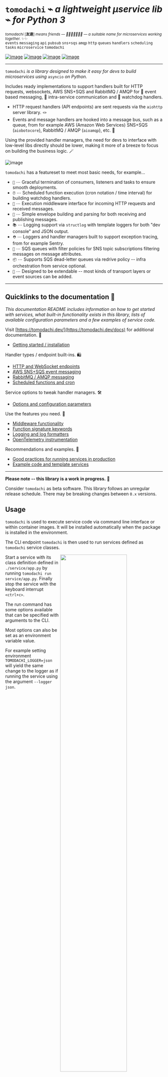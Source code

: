 # `tomodachi` ⌁ *a lightweight µservice lib* ⌁ *for Python 3*

<p align="left">
    <sup><i>tomodachi</i> [<b>友達</b>] <i>means friends — 🦊🐶🐻🐯🐮🐸🐍 — a suitable name for microservices working together.</i> ✨✨</sup>
    <br/>
    <sup><tt>events</tt> <tt>messaging</tt> <tt>api</tt> <tt>pubsub</tt> <tt>sns+sqs</tt> <tt>amqp</tt> <tt>http</tt> <tt>queues</tt> <tt>handlers</tt> <tt>scheduling</tt> <tt>tasks</tt> <tt>microservice</tt> <tt>tomodachi</tt></sup>
</p>

[![image](https://github.com/kalaspuff/tomodachi/actions/workflows/pythonpackage.yml/badge.svg?branch=master)](https://github.com/kalaspuff/tomodachi/actions/workflows/pythonpackage.yml)
[![image](https://img.shields.io/pypi/v/tomodachi.svg)](https://pypi.python.org/pypi/tomodachi)
[![image](https://codecov.io/gh/kalaspuff/tomodachi/branch/master/graph/badge.svg)](https://codecov.io/gh/kalaspuff/tomodachi)
[![image](https://img.shields.io/pypi/pyversions/tomodachi.svg)](https://pypi.python.org/pypi/tomodachi)

------------------------------------------------------------------------

`tomodachi` *is a library designed to make it easy for devs to build
microservices using* `asyncio` *on Python.*

Includes ready implementations to support handlers built for HTTP
requests, websockets, AWS SNS+SQS and RabbitMQ / AMQP for 🚀 event based
messaging, 🔗 intra-service communication and 🐶 watchdog handlers.

- HTTP request handlers (API endpoints) are sent requests via the `aiohttp` server library. 🪢
- Events and message handlers are hooked into a message bus, such as a queue, from for example AWS (Amazon Web Services) SNS+SQS (`aiobotocore`), RabbitMQ / AMQP (`aioamqp`), etc. 📡

Using the provided handler managers, the need for devs to interface with
low-level libs directly should be lower, making it more of a breeze to
focus on building the business logic. 🪄

![image](https://raw.githubusercontent.com/kalaspuff/tomodachi/53dfc4d2b3a8f9df16995aa61541afa2412b1074/docs/assets/tomodachi-run-service.png)

`tomodachi` has a featureset to meet most basic needs, for example...

- `🦸` ⋯ Graceful termination of consumers, listeners and tasks to ensure smooth deployments.
- `⏰` ⋯ Scheduled function execution (cron notation / time interval) for building watchdog handlers.
- `🍔` ⋯ Execution middleware interface for incoming HTTP requests and received messages.
- `💌` ⋯ Simple envelope building and parsing for both receiving and publishing messages.
- `📚` ⋯ Logging support via `structlog` with template loggers for both \"dev console\" and JSON output.
- `⛑️` ⋯ Loggers and handler managers built to support exception tracing, from for example Sentry.
- `📡` ⋯ SQS queues with filter policies for SNS topic subscriptions filtering messages on message attributes.
- `📦` ⋯ Supports SQS dead-letter queues via redrive policy -- infra orchestration from service optional.
- `🌱` ⋯ Designed to be extendable -- most kinds of transport layers or event sources can be added.

------------------------------------------------------------------------

## Quicklinks to the documentation 📖

*This documentation README includes information on how to get started
with services, what built-in functionality exists in this library, lists
of available configuration parameters and a few examples of service
code.*

Visit [https://tomodachi.dev/](https://tomodachi.dev/docs) for
additional documentation. 📔

- [Getting started / installation](https://tomodachi.dev/docs)

Handler types / endpoint built-ins. 🛍️

- [HTTP and WebSocket endpoints](https://tomodachi.dev/docs/http)
- [AWS SNS+SQS event messaging](https://tomodachi.dev/docs/aws-sns-sqs)
- [RabbitMQ / AMQP messaging](https://tomodachi.dev/docs/amqp-rabbitmq)
- [Scheduled functions and cron](https://tomodachi.dev/docs/scheduled-functions-cron)

Service options to tweak handler managers. 🛠️

- [Options and configuration parameters](https://tomodachi.dev/docs/options)

Use the features you need. 🌮

- [Middleware functionality](https://tomodachi.dev/docs/middlewares)
- [Function signature keywords](https://tomodachi.dev/docs/function-keywords)
- [Logging and log formatters](https://tomodachi.dev/docs/using-the-tomodachi-logger)
- [OpenTelemetry instrumentation](https://tomodachi.dev/docs/opentelemetry)

Recommendations and examples. 🧘

- [Good practices for running services in production](https://tomodachi.dev/docs/running-a-service-in-production)
- [Example code and template services](https://tomodachi.dev/docs/examples)

------------------------------------------------------------------------

**Please note -- this library is a work in progress.** 🐣

Consider `tomodachi` as beta software. This library follows an unregular
release schedule. There may be breaking changes between `0.x` versions.

## Usage

`tomodachi` is used to execute service code via command line interface
or within container images. It will be installed automatically when the
package is installed in the environment.

The CLI endpoint `tomodachi` is then used to run services defined as
`tomodachi` service classes.

<img src="https://raw.githubusercontent.com/kalaspuff/tomodachi/53dfc4d2b3a8f9df16995aa61541afa2412b1074/docs/assets/tomodachi-usage.png" width="65%" align="right">

Start a service with its class definition defined in `./service/app.py`
by running `tomodachi run service/app.py`. Finally stop the service with
the keyboard interrupt `<ctrl+c>`.

The run command has some options available that can be specified with
arguments to the CLI.

Most options can also be set as an environment variable value.

For example setting environment `TOMODACHI_LOGGER=json` will yield the
same change to the logger as if running the service using the argument
`--logger json`.

<br clear="right"/>
<table align="left">
<thead>
<tr vertical-align="center">
<th align="center" width="50px">🧩</th>
<th align="left" width="440px"><tt>--loop [auto|asyncio|uvloop]</tt></th>
</tr>
<tr vertical-align="center">
<th align="center" width="50px">🖥️</th>
<th align="left" width="440px"><tt>TOMODACHI_LOOP=...</tt></th>
</tr>
</thead>
</table>
<br clear="left"/>

The value for `--loop` can either be set to `asyncio`, `uvloop` or
`auto`. The `uvloop` value can only be used if uvloop is installed in
the execution environment. Note that the default `auto` value will
currently end up using the event loop implementation that is preferred
by the Python interpreter, which in most cases will be `asyncio`.

<table align="left">
<thead>
<tr vertical-align="center">
<th align="center" width="50px">🧩</th>
<th align="left" width="440px"><tt>--production</tt></th>
</tr>
<tr vertical-align="center">
<th align="center" width="50px">🖥️</th>
<th align="left" width="440px"><tt>TOMODACHI_PRODUCTION=1</tt></th>
</tr>
</thead>
</table>
<br clear="left"/>

Use `--production` to disable the file watcher that restarts the service
on file changes and to hide the startup info banner.

⇢ *recommendation* ✨👀 \
⇢ *Highly recommended to enable this option for built docker images and
  for builds of services that are to be released to any environment. The
  only time you should run without the* `--production` *option is during
  development and in local development environment.*

<table align="left">
<thead>
<tr vertical-align="center">
<th align="center" width="50px">🧩</th>
<th align="left" width="440px"><tt>--log-level [debug|info|warning|error|critical]</tt></th>
</tr>
<tr vertical-align="center">
<th align="center" width="50px">🖥️</th>
<th align="left" width="440px"><tt>TOMODACHI_LOG_LEVEL=...</tt></th>
</tr>
</thead>
</table>
<br clear="left"/>

Set the minimum log level for which the loggers will emit logs to their
handlers with the `--log-level` option. By default the minimum log level
is set to `info` (which includes `info`, `warning`, `error` and
`critical`, resulting in only the `debug` log records to be filtered
out).

<table align="left">
<thead>
<tr vertical-align="center">
<th align="center" width="50px">🧩</th>
<th align="left" width="440px"><tt>--logger [console|json|python|disabled]</tt></th>
</tr>
<tr vertical-align="center">
<th align="center" width="50px">🖥️</th>
<th align="left" width="440px"><tt>TOMODACHI_LOGGER=...</tt></th>
</tr>
</thead>
</table>
<br clear="left"/>

Apply the `--logger` option to change the log formatter that is used by
the library. The default value `console` is mostly suited for local
development environments as it provides a structured and colorized view
of log records. The console colors can be disabled by setting the env
value `NO_COLOR=1`.

⇢ *recommendation* ✨👀 \
⇢ *For released services / images it\'s recommended to use the* `json`
  *option so that you can set up structured log collection via for
  example Logstash, Fluentd, Fluent Bit, Vector, etc.*

If you prefer to disable log output from the library you can use
`disabled` (and presumably add a log handler with another
implementation).

The `python` option isn\'t recommended, but available if required to use
the loggers from Python\'s built-in `logging` module. Note that the
built-in `logging` module will be used any way. as the library\'s
loggers are both added as handlers to `logging.root` and has propagation
of records through to `logging` as well.

<table align="left">
<thead>
<tr vertical-align="center">
<th align="center" width="50px">🧩</th>
<th align="left" width="440px"><tt>--custom-logger &lt;module.attribute|module&gt;</tt></th>
</tr>
<tr vertical-align="center">
<th align="center" width="50px">🖥️</th>
<th align="left" width="440px"><tt>TOMODACHI_CUSTOM_LOGGER=...</tt></th>
</tr>
</thead>
</table>
<br clear="left"/>

If the template loggers from the option above doesnt\' cut it or if you
already have your own logger (preferably a `structlog` logger) and
processor chain set up, you can specify a `--custom-logger` which will
also make `tomodachi` use your logger set up. This is suitable also if
your app is using a custom logging setup that would differ in output
from what the `tomodachi` loggers outputs.

If your logger is initialized in for example the module
`yourapp.logging` and the initialized (`structlog`) logger is aptly
named `logger`, then use `--custom-logger yourapp.logging.logger` (or
set as an env value `TOMODACHI_CUSTOM_LOGGER=yourapp.logging.logger`).

The path to the logger attribute in the module you\'re specifying must
implement `debug`, `info`, `warning`, `error`, `exception`, `critical`
and preferably also `new(context: Dict[str, Any]) -> Logger` (as that is
what primarily will be called to create (or get) a logger).

Although non-native `structlog` loggers can be used as custom loggers,
it\'s highly recommended to specify a path that has been assigned a
value from `structlog.wrap_logger` or `structlog.get_logger`.

<table align="left">
<thead>
<tr vertical-align="center">
<th align="center" width="50px">🧩</th>
<th align="left" width="440px"><tt>--opentelemetry-instrument</tt></th>
</tr>
<tr vertical-align="center">
<th align="center" width="50px">🖥️</th>
<th align="left" width="440px"><tt>TOMODACHI_OPENTELEMETRY_INSTRUMENT=1</tt></th>
</tr>
</thead>
</table>
<br clear="left"/>

Use `--opentelemetry-instrument` to enable OpenTelemetry auto
instrumentation of the service and libraries for which the environment
has installed instrumentors.

If `tomodachi` is installed in the environment, using the argument
`--opentelemetry-instrument` (or setting the
`TOMODACHI_OPENTELEMETRY_INSTRUMENT=1` env variable value) is mostly
equivalent to starting the service using the `opentelemetry-instrument`
CLI -- OTEL distros, configurators and instrumentors will be loaded
automatically and `OTEL_*` environment values will be processed in the
same way.

------------------------------------------------------------------------

## Getting started 🏃

### First off -- installation using `poetry` is fully supported and battle-tested (`pip` works just as fine)

Install `tomodachi` in your preferred way, wether it be `poetry`, `pip`,
`pipenv`, etc. Installing the distribution will give your environment
access to the `tomodachi` package for imports as well as a shortcut to
the CLI alias, which later is used to run the microservices you build.

```bash
local ~$ pip install tomodachi
> ...
> Installing collected packages: ..., ..., ..., tomodachi
> Successfully installed ... ... ... tomodachi-x.x.xx

local ~$ tomodachi --version
> tomodachi x.xx.xx
```

`tomodachi` can be installed together with a set of \"extras\" that will
install a set of dependencies that are useful for different purposes.
The extras are:

- `uvloop`: for the possibility to start services with the `--loop uvloop` option.
- `protobuf`: for protobuf support in envelope transformation and message serialization.
- `aiodns`: to use `aiodns` as the DNS resolver for `aiohttp`.
- `brotli`: to use `brotli` compression in `aiohttp`.
- `opentelemetry`: for OpenTelemetry instrumentation support.
- `opentelemetry-exporter-prometheus`: to use the experimental OTEL meter provider for Prometheus.

Services and their dependencies, together with runtime utilities like
`tomodachi`, should preferably always be installed and run in isolated
environments like Docker containers or virtual environments.

### Building blocks for a service class and microservice entrypoint

1. `import tomodachi` and create a class that inherits `tomodachi.Service`, it can be called anything... or just `Service` to keep it simple.
2. Add a `name` attribute to the class and give it a string value. Having a `name` attribute isn\'t required, but good practice.
3. Define an awaitable function in the service class -- in this example we\'ll use it as an entrypoint to trigger code in the service by decorating it with one of the available invoker decorators. Note that a service class must have at least one decorated function available to even be recognized as a service by `tomodachi run`.
4. Decide on how to trigger the function -- for example using HTTP, pub/sub or on a timed interval, then decorate your function with one of these trigger / subscription decorators, which also invokes what capabilities the service initially has.

*Further down you\'ll find a desciption of how each of the built-in
invoker decorators work and which keywords and parameters you can use to
change their behaviour.*

*Note: Publishing and subscribing to events and messages may require
user credentials or hosting configuration to be able to access queues
and topics.*

**For simplicity, let\'s do HTTP:**

- On each POST request to `/sheep`, the service will wait for up to one whole second (pretend that it\'s performing I/O -- waiting for response on a slow sheep counting database modification, for example) and then issue a 200 OK with some data.
- It\'s also possible to query the amount of times the POST tasks has run by doing a `GET` request to the same url, `/sheep`.
- By using `@tomodachi.http` an HTTP server backed by `aiohttp` will be started on service start. `tomodachi` will act as a middleware to route requests to the correct handlers, upgrade websocket connections and then also gracefully await connections with still executing tasks, when the service is asked to stop -- up until a configurable amount of time has passed.

```python
import asyncio
import random

import tomodachi


class Service(tomodachi.Service):
    name = "sleepy-sheep-counter"

    _sheep_count = 0

    @tomodachi.http("POST", r"/sheep")
    async def add_to_sheep_count(self, request):
        await asyncio.sleep(random.random())
        self._sheep_count += 1
        return 200, str(self._sheep_count)

    @tomodachi.http("GET", r"/sheep")
    async def return_sheep_count(self, request):
        return 200, str(self._sheep_count)
```

Run services with:

```bash
local ~/code/service$ tomodachi run service.py
```

------------------------------------------------------------------------

Beside the currently existing built-in ways of interfacing with a
service, it\'s possible to build additional function decorators to suit
the use-cases one may have.

To give a few possible examples / ideas of functionality that could be
coded to call functions with data in similar ways:

- Using Redis as a task queue with configurable keys to push or pop onto.
- Subscribing to Kinesis or Kafka event streams and act on the data received.
- An abstraction around otherwise complex functionality or to unify API design.
- As an example to above sentence; GraphQL resolver functionality with built-in tracability and authentication management, with a unified API to application devs.

------------------------------------------------------------------------

## Additional examples will follow with different ways to trigger functions in the service

Of course the different ways can be used within the same class, for
example the very common use-case of having a service listening on HTTP
while also performing some kind of async pub/sub tasks.

### Basic HTTP based service 🌟

Code for a simple service which would service data over HTTP, pretty
similar, but with a few more concepts added.

```python
import tomodachi


class Service(tomodachi.Service):
    name = "http-example"

    # Request paths are specified as regex for full flexibility
    @tomodachi.http("GET", r"/resource/(?P<id>[^/]+?)/?")
    async def resource(self, request, id):
        # Returning a string value normally means 200 OK
        return f"id = {id}"

    @tomodachi.http("GET", r"/health")
    async def health_check(self, request):
        # Return can also be a tuple, dict or even an aiohttp.web.Response
        # object for more complex responses - for example if you need to
        # send byte data, set your own status code or define own headers
        return {
            "body": "Healthy",
            "status": 200,
        }

    # Specify custom 404 catch-all response
    @tomodachi.http_error(status_code=404)
    async def error_404(self, request):
        return "error 404"
```

### RabbitMQ or AWS SNS+SQS event based messaging service 🐰

Example of a service that calls a function when messages are published
on an AMQP topic exchange.

```python
import tomodachi


class Service(tomodachi.Service):
    name = "amqp-example"

    # The "message_envelope" attribute can be set on the service class to build / parse data.
    # message_envelope = ...

    # A route / topic on which the service will subscribe to via RabbitMQ / AMQP
    @tomodachi.amqp("example.topic")
    async def example_func(self, message):
        # Received message, fordarding the same message as response on another route / topic
        await tomodachi.amqp_publish(self, message, routing_key="example.response")
```

#### AMQP – Publish to exchange / routing key – `tomodachi.amqp_publish`

```python
await tomodachi.amqp_publish(service, message, routing_key=routine_key, exchange_name=...)
```

- `service` is the instance of the service class (from within a handler, use `self`)
- `message` is the message to publish before any potential envelope transformation
- `routing_key` is the routing key to use when publishing the message
- `exchange_name` is the exchange name for publishing the message (default: "amq.topic")

For more advanced workflows, it's also possible to specify overrides for the routing key prefix or message enveloping class.

### AWS SNS+SQS event based messaging service 📡

Example of a service using AWS SNS+SQS managed pub/sub messaging. AWS
SNS and AWS SQS together brings managed message queues for
microservices, distributed systems, and serverless applications hosted
on AWS. `tomodachi` services can customize their enveloping
functionality to both unwrap incoming messages and/or to produce
enveloped messages for published events / messages. Pub/sub patterns are
great for scalability in distributed architectures, when for example
hosted in Docker on Kubernetes.

```python
import tomodachi


class Service(tomodachi.Service):
    name = "aws-example"

    # The "message_envelope" attribute can be set on the service class to build / parse data.
    # message_envelope = ...

    # Using the @tomodachi.aws_sns_sqs decorator to make the service create an AWS SNS topic,
    # an AWS SQS queue and to make a subscription from the topic to the queue as well as start
    # receive messages from the queue using SQS.ReceiveMessages.
    @tomodachi.aws_sns_sqs("example-topic", queue_name="example-queue")
    async def example_func(self, message):
        # Received message, forwarding the same message as response on another topic
        await tomodachi.aws_sns_sqs_publish(self, message, topic="another-example-topic")
```

#### AWS – Publish message to SNS – `tomodachi.aws_sns_sqs_publish`

```python
await tomodachi.aws_sns_sqs_publish(service, message, topic=topic)
```

- `service` is the instance of the service class (from within a handler, use `self`)
- `message` is the message to publish before any potential envelope transformation
- `topic` is the non-prefixed name of the SNS topic used to publish the message

Additional function arguments can be supplied to also include `message_attributes`, and / or `group_id` + `deduplication_id`.

For more advanced workflows, it's also possible to specify overrides for the SNS topic name prefix or message enveloping class.

#### AWS – Send message to SQS – `tomodachi.sqs_send_message`

```python
await tomodachi.sqs_send_message(service, message, queue_name=queue_name)
```

- `service` is the instance of the service class (from within a handler, use `self`)
- `message` is the message to publish before any potential envelope transformation
- `queue_name` is the SQS queue url, queue ARN or non-prefixed queue name to be used

Additional function arguments can be supplied to also include `message_attributes`, and / or `group_id` + `deduplication_id`.

For more advanced workflows, it's also possible to set delay seconds, define a custom message body formatter, or to specify overrides for the SNS topic name prefix or message enveloping class.

### Scheduling, inter-communication between services, etc. ⚡️

There are other examples available with code of how to use services with
self-invoking methods called on a specified interval or at specific
times / days, as well as additional examples for inter-communication
pub/sub between different services on both AMQP or AWS SNS+SQS as shown
above. See more at the [examples
folder](https://github.com/kalaspuff/tomodachi/blob/master/examples/).

------------------------------------------------------------------------

## Run the service 😎

```bash
# cli alias is set up automatically on installation
local ~/code/service$ tomodachi run service.py

# alternatively using the tomodachi.run module
local ~/code/service$ python -m tomodachi.run service.py
```

*Defaults to output startup banner on stdout and log output on stderr.*

![image](https://raw.githubusercontent.com/kalaspuff/tomodachi/53dfc4d2b3a8f9df16995aa61541afa2412b1074/docs/assets/tomodachi-run-service.png)

*HTTP service acts like a normal web server.*

```bash
local ~$ curl -v "http://127.0.0.1:9700/resource/1234"
# > HTTP/1.1 200 OK
# > Content-Type: text/plain; charset=utf-8
# > Server: tomodachi
# > Content-Length: 9
# > Date: Sun, 16 Oct 2022 13:38:02 GMT
# >
# > id = 1234
```

## Getting an instance of a service

If the a Service instance is needed outside the Service class itself, it
can be acquired with `tomodachi.get_service`. If multiple Service
instances exist within the same event loop, the name of the Service can
be used to get the correct one.

```python
import tomodachi

# Get the instance of the active Service.
service = tomodachi.get_service()

# Get the instance of the Service by service name.
service = tomodachi.get_service(service_name)
```

## Stopping the service

Stopping a service can be achieved by either sending a `SIGINT`
\<ctrl+c\> or `SIGTERM` signal to to the `tomodachi` Python process, or
by invoking the `tomodachi.exit()` function, which will initiate the
termination processing flow. The `tomodachi.exit()` call can
additionally take an optional exit code as an argument, which otherwise
will default to use exit code 0.

- `SIGINT` signal (equivalent to using \<ctrl+c\>)
- `SIGTERM` signal
- `tomodachi.exit()` or `tomodachi.exit(exit_code)`

The process\' exit code can also be altered by changing the value of
`tomodachi.SERVICE_EXIT_CODE`, however using `tomodachi.exit` with an
integer argument will override any previous value set to
`tomodachi.SERVICE_EXIT_CODE`.

All above mentioned ways of initiating the termination flow of the
service will perform a graceful shutdown of the service which will try
to await open HTTP handlers and await currently running tasks using
tomodachi\'s scheduling functionality as well as await tasks processing
messages from queues such as AWS SQS or RabbitMQ.

Some tasks may timeout during termination according to used
configuration (see options such as
`http.termination_grace_period_seconds`) if they are long running tasks.
Additionally container handlers may impose additional timeouts for how
long termination are allowed to take. If no ongoing tasks are to be
awaited and the service lifecycle can be cleanly terminated the shutdown
usually happens within milliseconds.

## Function hooks for service lifecycle changes

To be able to initialize connections to external resources or to perform
graceful shutdown of connections made by a service, there\'s a few
functions a service can specify to hook into lifecycle changes of a
service.

| **Magic function name** | **When is the function called?** | **What is suitable to put here** |
|:---|:---|:---|
| `_start_service`    | Called before invokers / servers have started. |     Initialize connections to databases, etc.
| `_started_service`  | Called after invokers / server have started. |     Start reporting or start tasks to run once.
| `_stopping_service` | Called on termination signal. |       Cancel eventual internal long-running tasks.
| `_stop_service`     | Called after tasks have gracefully finished. |     Close connections to databases, etc.

Changes to a service settings / configuration (by for example modifying
the `options` values) should be done in the `__init__` function instead
of in any of the lifecycle function hooks.

Good practice -- in general, make use of the `_start_service` (for
setting up connections) in addition to the `_stop_service` (to close
connections) lifecycle hooks. The other hooks may be used for more
uncommon use-cases.

**Lifecycle functions are defined as class functions and will be called
by the tomodachi process on lifecycle changes:**

```python
import tomodachi


class Service(tomodachi.Service):
    name = "example"

    async def _start_service(self):
        # The _start_service function is called during initialization,
        # before consumers or an eventual HTTP server has started.
        # It's suitable to setup or connect to external resources here.
        return

    async def _started_service(self):
        # The _started_service function is called after invoker
        # functions have been set up and the service is up and running.
        # The service is ready to process messages and requests.
        return

    async def _stopping_service(self):
        # The _stopping_service function is called the moment the
        # service is instructed to terminate - usually this happens
        # when a termination signal is received by the service.
        # This hook can be used to cancel ongoing tasks or similar.
        # Note that some tasks may be processing during this time.
        return

    async def _stop_service(self):
        # Finally the _stop_service function is called after HTTP server,
        # scheduled functions and consumers have gracefully stopped.
        # Previously ongoing tasks have been awaited for completion.
        # This is the place to close connections to external services and
        # clean up eventual tasks you may have started previously.
        return
```

Exceptions raised in `_start_service` or `_started_service` will
gracefully terminate the service.

## Example of a microservice containerized in Docker 🐳

A great way to distribute and operate microservices are usually to run
them in containers or even more interestingly, in clusters of compute
nodes. Here follows an example of getting a `tomodachi` based service up
and running in Docker.

We\'re building the service\' container image using just two small
files, the `Dockerfile` and the actual code for the microservice,
`service.py`. In reality a service would probably not be quite this
small, but as a template to get started.

**Dockerfile**

```dockerfile
FROM python:3.10-bullseye
RUN pip install tomodachi
RUN mkdir /app
WORKDIR /app
COPY service.py .
ENV PYTHONUNBUFFERED=1
CMD ["tomodachi", "run", "service.py"]
```

**service.py**

```python
import json

import tomodachi


class Service(tomodachi.Service):
    name = "example"
    options = tomodachi.Options(
        http=tomodachi.Options.HTTP(
            port=80,
            content_type="application/json; charset=utf-8",
        ),
    )
    _healthy = True

    @tomodachi.http("GET", r"/")
    async def index_endpoint(self, request):
        # tomodachi.get_execution_context() can be used for
        # debugging purposes or to add additional service context
        # in logs or alerts.
        execution_context = tomodachi.get_execution_context()

        return json.dumps({
            "data": "hello world!",
            "execution_context": execution_context,
        })

    @tomodachi.http("GET", r"/health/?", ignore_logging=True)
    async def health_check(self, request):
        if self._healthy:
            return 200, json.dumps({"status": "healthy"})
        else:
            return 503, json.dumps({"status": "not healthy"})

    @tomodachi.http_error(status_code=400)
    async def error_400(self, request):
        return json.dumps({"error": "bad-request"})

    @tomodachi.http_error(status_code=404)
    async def error_404(self, request):
        return json.dumps({"error": "not-found"})

    @tomodachi.http_error(status_code=405)
    async def error_405(self, request):
        return json.dumps({"error": "method-not-allowed"})
```

### Building and running the container, forwarding host\'s port 31337 to port 80

```bash
local ~/code/service$ docker build . -t tomodachi-microservice
# > Sending build context to Docker daemon  9.216kB
# > Step 1/7 : FROM python:3.10-bullseye
# > 3.10-bullseye: Pulling from library/python
# > ...
# >  ---> 3f7f3ab065d4
# > Step 7/7 : CMD ["tomodachi", "run", "service.py"]
# >  ---> Running in b8dfa9deb243
# > Removing intermediate container b8dfa9deb243
# >  ---> 8f09a3614da3
# > Successfully built 8f09a3614da3
# > Successfully tagged tomodachi-microservice:latest
```

```bash
local ~/code/service$ docker run -ti -p 31337:80 tomodachi-microservice
```

![image](https://raw.githubusercontent.com/kalaspuff/tomodachi/53dfc4d2b3a8f9df16995aa61541afa2412b1074/docs/assets/tomodachi-in-docker.png)

### Making requests to the running container

```bash
local ~$ curl http://127.0.0.1:31337/ | jq
# {
#   "data": "hello world!",
#   "execution_context": {
#     "tomodachi_version": "x.x.xx",
#     "python_version": "3.x.x",
#     "system_platform": "Linux",
#     "process_id": 1,
#     "init_timestamp": "2022-10-16T13:38:01.201509Z",
#     "event_loop": "asyncio",
#     "http_enabled": true,
#     "http_current_tasks": 1,
#     "http_total_tasks": 1,
#     "aiohttp_version": "x.x.xx"
#   }
# }
```

```bash
local ~$ curl http://127.0.0.1:31337/health -i
# > HTTP/1.1 200 OK
# > Content-Type: application/json; charset=utf-8
# > Server: tomodachi
# > Content-Length: 21
# > Date: Sun, 16 Oct 2022 13:40:44 GMT
# >
# > {"status": "healthy"}
```

```bash
local ~$ curl http://127.0.0.1:31337/no-route -i
# > HTTP/1.1 404 Not Found
# > Content-Type: application/json; charset=utf-8
# > Server: tomodachi
# > Content-Length: 22
# > Date: Sun, 16 Oct 2022 13:41:18 GMT
# >
# > {"error": "not-found"}
```

**It\'s actually as easy as that to get something spinning. The hard
part is usually to figure out (or decide) what to build next.**

Other popular ways of running microservices are of course to use them as
serverless functions, with an ability of scaling to zero (Lambda, Cloud
Functions, Knative, etc. may come to mind). Currently `tomodachi` works
best in a container setup and until proper serverless supporting
execution context is available in the library, it should be adviced to
hold off and use other tech for those kinds of deployments.

------------------------------------------------------------------------

## Available built-ins used as endpoints 🚀

As shown, there\'s different ways to trigger your microservice function
in which the most common ones are either directly via HTTP or via event
based messaging (for example AMQP or AWS SNS+SQS). Here\'s a list of the
currently available built-ins you may use to decorate your service
functions.

## HTTP endpoints

### `@tomodachi.http`

```python
@tomodachi.http(method, url, ignore_logging=[200])
def handler(self, request, *args, **kwargs):
    ...
```

Sets up an **HTTP endpoint** for the specified `method` (`GET`,
`PUT`, `POST`, `DELETE`) on the regexp `url`. Optionally specify
`ignore_logging` as a dict or tuple containing the status codes you
do not wish to log the access of.

Can also be set to `True` to
ignore everything except status code 500.

------------------------------------------------------------------------

### `@tomodachi.http_static`

```python
@tomodachi.http_static(path, url)
def handler(self, request, *args, **kwargs):
    # noop
    pass
```

Sets up an **HTTP endpoint for static content** available as `GET`
`HEAD` from the `path` on disk on the base regexp `url`.

------------------------------------------------------------------------

### `@tomodachi.websocket`

```python
@tomodachi.websocket(url)
def handler(self, request, *args, **kwargs):
    async def _receive(data: Union[str, bytes]) -> None:
        ...

    async def _close() -> None:
        ...

    return _receive, _close
```

Sets up a **websocket endpoint** on the regexp `url`. The invoked
function is called upon websocket connection and should return a two
value tuple containing callables for a function receiving frames
(first callable) and a function called on websocket close (second
callable).

The passed arguments to the function beside the class
object is first the `websocket` response connection which can be
used to send frames to the client, and optionally also the `request`
object.

------------------------------------------------------------------------

### `@tomodachi.http_error`

```python
@tomodachi.http_error(status_code)
def handler(self, request, *args, **kwargs):
    ...
```

A function which will be called if the **HTTP request would result
in a 4XX** `status_code`. You may use this for example to set up a
custom handler on \"404 Not Found\" or \"403 Forbidden\" responses.

------------------------------------------------------------------------

## AWS SNS+SQS messaging

### `@tomodachi.aws_sns_sqs`

```python
@tomodachi.aws_sns_sqs(
    topic=None,
    competing=True,
    queue_name=None,
    filter_policy=FILTER_POLICY_DEFAULT,
    visibility_timeout=VISIBILITY_TIMEOUT_DEFAULT,
    dead_letter_queue_name=DEAD_LETTER_QUEUE_DEFAULT,
    max_receive_count=MAX_RECEIVE_COUNT_DEFAULT,
    fifo=False,
    max_number_of_consumed_messages=MAX_NUMBER_OF_CONSUMED_MESSAGES
    **kwargs,
)
def handler(self, data, *args, **kwargs):
    ...
```

This would set up an **AWS SQS queue**, subscribing to messages on
the **AWS SNS topic** `topic` (if a `topic` is specified),
whereafter it will start consuming messages from the queue.

The `competing` value is used when the same queue name should be
used for several services of the same type and thus \"compete\" for
who should consume the message. Since `tomodachi` version 0.19.x
this value has a changed default value and will now default to
`True` as this is the most likely use-case for pub/sub in
distributed architectures.

Unless `queue_name` is specified an auto generated queue name will
be used. Additional prefixes to both `topic` and `queue_name` can be
assigned by setting the `options.aws_sns_sqs.topic_prefix` and
`options.aws_sns_sqs.queue_name_prefix` dict values.

AWS supports two types of queues and topics, namely `standard` and
`FIFO`. The major difference between these is that the latter
guarantees correct ordering and at-most-once delivery. By default,
tomodachi creates `standard` queues and topics. To create them as
`FIFO` instead, set `fifo` to `True`.

The `max_number_of_consumed_messages` setting determines how many
messages should be pulled from the queue at once. This is useful if
you have a resource-intensive task that you don\'t want other
messages to compete for. The default value is 10 for `standard`
queues and 1 for `FIFO` queues. The minimum value is 1, and the
maximum value is 10.

The `filter_policy` value of specified as a keyword argument will be
applied on the SNS subscription (for the specified topic and queue)
as the `"FilterPolicy` attribute. This will apply a filter on SNS
messages using the chosen \"message attributes\" and/or their values
specified in the filter. Make note that the filter policy dict
structure differs somewhat from the actual message attributes, as
values to the keys in the filter policy must be a dict (object) or
list (array). Example: A filter policy value of
`{"event": ["order_paid"], "currency": ["EUR", "USD"]}` would set up
the SNS subscription to receive messages on the topic only where the
message attribute `"event"` is `"order_paid"` and the `"currency"`
value is either `"EUR"` or `"USD"`.

If `filter_policy` is not specified as an argument (default), the
queue will receive messages on the topic as per already specified if
using an existing subscription, or receive all messages on the topic
if a new subscription is set up (default). Changing the
`filter_policy` on an existing subscription may take several minutes
to propagate. Read more about the filter policy format on AWS.
<https://docs.aws.amazon.com/sns/latest/dg/sns-subscription-filter-policies.html>

Related to the above mentioned filter policy, the
`tomodachi.aws_sns_sqs_publish` (which is used for publishing
messages to SNS) and `tomodachi.sqs_send_message` (which sends
messages directly to SQS) functions, can specify \"message
attributes\" using the `message_attributes` keyword argument. Values
should be specified as a simple `dict` with keys and values.

Example: `{"event": "order_paid", "paid_amount": 100, "currency": "EUR"}`.

The `visibility_timeout` value will set the queue attribute
`VisibilityTimeout` if specified. To use already defined values for
a queue (default), do not supply any value to the
`visibility_timeout` keyword -- `tomodachi` will then not modify the
visibility timeout.

Similarly the values for `dead_letter_queue_name` in tandem with the
`max_receive_count` value will modify the queue attribute
`RedrivePolicy` in regards to the potential use of a dead-letter
queue to which messages will be delivered if they have been picked
up by consumers `max_receive_count` number of times but haven\'t
been deleted from the queue. The value for `dead_letter_queue_name`
should either be a ARN for an SQS queue, which in that case requires
the queue to have been created in advance, or a alphanumeric queue
name, which in that case will be set up similar to the queue name
you specify in regards to prefixes, etc. Both
`dead_letter_queue_name` and `max_receive_count` needs to be
specified together, as they both affect the redrive policy. To
disable the use of DLQ, use a `None` value for the
`dead_letter_queue_name` keyword and the `RedrivePolicy` will be
removed from the queue attribute. To use the already defined values
for a queue, do not supply any values to the keyword arguments in
the decorator. `tomodachi` will then not modify the queue attribute
and leave it as is.

Depending on the service `message_envelope` (previously named
`message_protocol`) attribute if used, parts of the enveloped data
would be distributed to different keyword arguments of the decorated
function. It\'s usually safe to just use `data` as an argument. You
can also specify a specific `message_envelope` value as a keyword
argument to the decorator for specifying a specific enveloping
method to use instead of the global one set for the service.

If you\'re utilizing `from tomodachi.envelope import ProtobufBase`
and using `ProtobufBase` as the specified service `message_envelope`
you may also pass a keyword argument `proto_class` into the
decorator, describing the protobuf (Protocol Buffers) generated
Python class to use for decoding incoming messages. Custom
enveloping classes can be built to fit your existing architecture or
for even more control of tracing and shared metadata between
services.

Encryption at rest for AWS SNS and/or AWS SQS can optionally be
configured by specifying the KMS key alias or KMS key id as
tomodachi service options
`options.aws_sns_sqs.sns_kms_master_key_id` (to configure encryption
at rest on the SNS topics for which the tomodachi service handles
the SNS -\> SQS subscriptions) and
`options.aws_sns_sqs.sqs_kms_master_key_id` (to configure encryption
at rest for the SQS queues which the service is consuming). Note
that an option value set to an empty string (`""`) or `False` will
unset the KMS master key id and thus disable encryption at rest. If
instead an option is completely unset or set to `None` value no
changes will be done to the KMS related attributes on an existing
topic or queue. It\'s generally not advised to change the KMS master
key id/alias values for resources currently in use. If it\'s
expected that the services themselves, via their IAM credentials or
assumed role, are responsible for creating queues and topics, these
options could be desirable to use. Do not use these options if you
instead are using IaC tooling to handle the topics, queues and
subscriptions or that they for example are created / updated as a
part of deployments. Read more at
<https://docs.aws.amazon.com/AWSSimpleQueueService/latest/SQSDeveloperGuide/sqs-server-side-encryption.html>
and
<https://docs.aws.amazon.com/sns/latest/dg/sns-server-side-encryption.html#sse-key-terms>.

------------------------------------------------------------------------

## AMQP messaging (RabbitMQ)

### `@tomodachi.amqp`

```python
@tomodachi.amqp(
    routing_key,
    exchange_name="amq.topic",
    competing=True,
    queue_name=None,
    **kwargs,
)
def handler(self, data, *args, **kwargs):
    ...
```

Sets up the method to be called whenever a **AMQP / RabbitMQ message
is received** for the specified `routing_key`. By default the
`'amq.topic'` topic exchange would be used, it may also be
overridden by setting the `options.amqp.exchange_name` dict value on
the service class.

The `competing` value is used when the same queue name should be
used for several services of the same type and thus \"compete\" for
who should consume the message. Since `tomodachi` version 0.19.x
this value has a changed default value and will now default to
`True` as this is the most likely use-case for pub/sub in
distributed architectures.

Unless `queue_name` is specified an auto generated queue name will
be used. Additional prefixes to both `routing_key` and `queue_name`
can be assigned by setting the `options.amqp.routing_key_prefix` and
`options.amqp.queue_name_prefix` dict values.

Depending on the service `message_envelope` (previously named
`message_protocol`) attribute if used, parts of the enveloped data
would be distributed to different keyword arguments of the decorated
function. It\'s usually safe to just use `data` as an argument. You
can also specify a specific `message_envelope` value as a keyword
argument to the decorator for specifying a specific enveloping
method to use instead of the global one set for the service.

If you\'re utilizing `from tomodachi.envelope import ProtobufBase`
and using `ProtobufBase` as the specified service `message_envelope`
you may also pass a keyword argument `proto_class` into the
decorator, describing the protobuf (Protocol Buffers) generated
Python class to use for decoding incoming messages. Custom
enveloping classes can be built to fit your existing architecture or
for even more control of tracing and shared metadata between
services.

------------------------------------------------------------------------

## Scheduled functions / cron / triggered on time interval

### `@tomodachi.schedule`

```python
@tomodachi.schedule(
    interval=None,
    timestamp=None,
    timezone=None,
    immediately=False,
)
def handler(self, *args, **kwargs):
    ...
```

A **scheduled function** invoked on either a specified `interval`
(you may use the popular cron notation as a str for fine-grained
interval or specify an integer value of seconds) or a specific
`timestamp`. The `timezone` will default to your local time unless
explicitly stated.

When using an integer `interval` you may also specify wether the
function should be called `immediately` on service start or wait the
full `interval` seconds before its first invokation.

------------------------------------------------------------------------

### `@tomodachi.heartbeat`

```python
@tomodachi.heartbeat
def handler(self, *args, **kwargs):
    ...
```

A function which will be **invoked every second**.

------------------------------------------------------------------------

### `@tomodachi.minutely` / `@tomodachi.hourly`

```python
@tomodachi.minutely
@tomodachi.hourly
@tomodachi.daily
@tomodachi.monthly
def handler(self, *args, **kwargs):
    ...
```

A scheduled function which will be invoked once **every minute /
hour / day / month**.

------------------------------------------------------------------------

### **Scheduled tasks in distributed contexts**

What is your use-case for scheduling function triggers or functions that trigger on
an interval. These types of scheduling may not be optimal in clusters
with many pods in the same replication set, as all the services running
the same code will very likely execute at the same timestamp / interval
(which in same cases may correlated with exactly when they were last
deployed). As such these functions are quite naive and should only be
used with some care, so that it triggering the functions several times
doesn\'t incur unnecessary costs or come as a bad surprise if the
functions aren\'t completely idempotent.

To perform a task on a specific
timestamp or on an interval where only one of the available services of
the same type in a cluster should trigger is a common thing to solve and
there are several solutions to pick from., some kind of distributed
consensus needs to be reached. Tooling exists, but what you need may
differ depending on your use-case. There\'s algorithms for distributed
consensus and leader election, Paxos or Raft, that luckily have already
been implemented to solutions like the strongly consistent and
distributed key-value stores *etcd* and *TiKV*.

Even primitive solutions
such as *Redis* `SETNX` commands would work, but could be costly or hard
to manage access levels around. If you\'re on k8s there\'s even a simple
\"leader election\" API available that just creates a 15 seconds lease.
Solutions are many and if you are in need, go hunting and find one that
suits your use-case, there\'s probably tooling and libraries available
to call it from your service functions.

Implementing proper consensus mechanisms and in turn leader election can
be complicated. In distributed environments the architecture around
these solutions needs to account for leases, decision making when
consensus was not reached, how to handle crashed executors, quick
recovery on master node(s) disruptions, etc.

------------------------------------------------------------------------

*To extend the functionality by building your own trigger decorators for
your endpoints, studying the built-in invoker classes should the first
step of action. All invoker classes should extend the class for a common
developer experience:* `tomodachi.invoker.Invoker`.

------------------------------------------------------------------------

## Function signatures - keywords with transport centric values 🪄

Function handlers, middlewares and envelopes can specify additional
keyword arguments in their signatures and receive transport centric
values.

The following keywords can be used across all kind of handler functions,
envelopes and envelopes parsing messages. These can be used to structure
apps, logging, tracing, authentication, building more advanced messaging
logic, etc.

### AWS SNS+SQS related values - function signature keyword arguments

Use the following keywords arguments in function signatures (for handlers, middlewares and envelopes used for AWS SNS+SQS messages).

| | |
|:---|:---|
| `message_attributes`         | Values specified as message attributes that accompanies the message body and that are among other things used for SNS queue subscription filter policies and for distributed tracing.
| `queue_url`                  | Can be used to modify visibility of messages, provide exponential backoffs, move to DLQs, etc.
| `receipt_handle`             | Can be used to modify visibility of messages, provide exponential backoffs, move to DLQs, etc.
| `approximate_receive_count`  | A value that specifies approximately how many times this message has been received from consumers on `SQS.ReceiveMessage` calls. Handlers that received a message, but that doesn\'t delete it from the queue (for example in order to make it visible for other consumers or in case of errors), will add to this count for each time they received it.
| `topic`                      | Simply the name of the SNS topic. For messages sent directly to the queue (for example via `SQS.SendMessage` API calls), instead of via SNS topic subscriptions (`SNS.Publish`), the value of `topic` will be an empty string.
| `sns_message_id`             | The message identifier for the SNS message (which is usually embedded in the body of a SQS message). Ths SNS message identifier is the same that is returned in the response when publishing a message with `SNS.Publish`. The `sns_message_id` is read from within the `"Body"` of SQS messages, if the message body contains a message that comes from an SNS topic subscription. If the SQS message doesn\'t originate from SNS (if the message isn\'t type `"Notification"`, and holds a `"TopicArn"` value), then `sns_message_id` will result in an empty string.
| `sqs_message_id`             | The SQS message identifier, which naturally will differ from the SNS message identifier as one SNS message can be propagated to several SQS queues. The `sqs_message_id` is read from the `"MessageId"` value in the top of the SQS message.
| `message_type`               | Returns the `"Type"` value from the message body. For messages consumed from a queue that was sent there from an SNS topic, the `message_type` will be `"Notification"`.
| `raw_message_body`           | Returns the full contents (as a string) from `"Body"`, which can be used to implement custom listeners, tailored for more advanced workflows, where more flexibility is needed.
| `message_timestamp`          | A timestamp of when the original SNS message was published.
| `message_deduplication_id`   | The deduplication id for messages in FIFO queues (or `None` on messages in non-FIFO queues).
| `message_group_id`           | The group id for messages in FIFO queues (or`None` on messages in non-FIFO queues).

### HTTP related values - function signature keyword arguments

Use the following keywords arguments in function signatures (for handlers and middlewares used for HTTP requests).

| | |
|:---|:---|
| `request`                     | The `aiohttp` request object which holds functionality for all things HTTP requests.
| `status_code`                 | Specified when predefined error handlers are run. Using the keyword in handlers and middlewares for requests not invoking error handlers should preferably be specified with a default value to ensure it will work on both error handlers and request router handlers.
| `websocket`                   | Will be added to websocket requests if used.

------------------------------------------------------------------------

## Middlewares for HTTP and messaging (AWS SNS+SQS, AMQP, etc.) 🧱

Middlewares can be used to add functionality to the service, for example
to add logging, authentication, tracing, build more advanced logic for
messaging, unpack request queries, modify HTTP responses, handle
uncaught errors, add additional context to handlers, etc.

Custom middleware functions or objects that can be called are added to
the service by specifying them as a list in the `http_middleware` and
`message_middleware` attribute of the service class.

```python
from .middleware import logger_middleware

class Service(tomodachi.Service):
    name = "middleware-example"
    http_middleware = [logger_middleware]
    ...
```

Middlewares are invoked as a stack in the order they are specified in
`http_middleware` or `message_middleware` with the first callable in the
list to be called first (and then also return last).

### Provided arguments to middleware functions

1. The first unbound argument of a middleware function will receive the
    coroutine function to call next (which would be either the handlers
    function or a function for the next middleware in the chain).
    (recommended name: `func`)
2. (optional) The second unbound argument of a middleware function will
    receive the service class object. (recommended name: `service`)
3. (optional) The third unbound argument of a middleware function will
    receive the `request` object for HTTP middlewares, or the `message`
    (as parsed by the envelope) for message middlewares. (recommended
    name: `request` or `message`)

Use the recommended names to prevent collisions with passed keywords for
transport centric values that are also sent to the middleware if the
keyword arguments are defined in the function signature.

### Calling the handler or the next middleware in the chain

When calling the next function in the chain, the middleware function
should be called as an awaitable function (`await func()`) and for HTTP
middlewares the result should most commonly be returned.

#### Adding custom arguments passed on to the handler

The function can be called with any number of custom keyword arguments,
which will then be passed to each following middleware and the handler
itself. This pattern works a bit how contextvars can be set up, but
could be useful for passing values and objects instead of keeping them
in a global context.

```python
async def logger_middleware(func: Callable[..., Awaitable], *, traceid: str = "") -> Any:
    if not traceid:
        traceid = uuid.uuid4().hex
    logger = Logger(traceid=traceid)

    # Passes the logger and traceid to following middlewares and to the handler
    return await func(logger=logger, traceid=traceid)
```

A middleware can only add new keywords or modify the values or existing
keyword arguments (by passing it through again with the new value). The
exception to this is that passed keywords for transport centric values
will be ignored - their value cannot be modified - they will retain
their original value.

*While a middleware can modify the values of custom keyword arguments,
there is no way for a middleware to completely remove any keyword that
has been added by previous middlewares.*

**Example of a middleware specified as a function that adds tracing to
AWS SQS handlers:**

This example portrays a middleware function which adds trace spans
around the function, with the trace context populated from a
\"traceparent header\" value collected from a SNS message\' message
attribute. The topic name and SNS message identifier is also added as
attributes to the trace span.

```python
async def trace_middleware(
    func: Callable[..., Awaitable],
    *,
    queue_url: str,
    topic: str,
    message_attributes: dict,
    sns_message_id: str,
    sqs_message_id: str,
) -> None:
    ctx = TraceContextTextMapPropagator().extract(carrier=message_attributes)

    with tracer.start_as_current_span(f"SNSSQS handler '{func.__name__}'", context=ctx) as span:
        span.set_attribute("messaging.system", "aws_sqs")
        span.set_attribute("messaging.operation", "process")
        span.set_attribute("messaging.destination.name", queue_url.rsplit("/")[-1])
        span.set_attribute("messaging.destination_publish.name", topic or queue_url.rsplit("/")[-1])
        span.set_attribute("messaging.message.id", sns_message_id or sqs_message_id)

        try:
            # Calls the handler function (or next middleware in the chain)
            await func()
        except BaseException as exc:
            logging.getLogger("exception").exception(exc)
            span.record_exception(exc, escaped=True)
            span.set_status(StatusCode.ERROR, f"{exc.__class__.__name__}: {exc}")
            raise exc
```

```python
from .middleware import trace_middleware
from .envelope import Event, MessageEnvelope

class Service(tomodachi.Service):
    name = "middleware-example"
    message_envelope: MessageEnvelope(key="event")
    message_middleware = [trace_middleware]

    @tomodachi.aws_sns_sqs("example-topic", queue_name="example-queue")
    async def handler(self, event: Event) -> None:
        ...
```

**Example of a middleware specified as a class:**

A middleware can also be specified as the object of a class, in which
case the `__call__` method of the object will be invoked as the
middleware function. Note that bound functions such as self has to be
included in the signature as it\'s called as a normal class function.

This class provides a simplistic basic auth implementation validating
credentials in the HTTP Authorization header for HTTP requests to the
service.

```python
class BasicAuthMiddleware:
    def __init__(self, username: str, password: str) -> None:
        self.valid_credentials = base64.b64encode(f"{username}:{password}".encode()).decode()

    async def __call__(
        self,
        func: Callable[..., Awaitable[web.Response]],
        *,
        request: web.Request,
    ) -> web.Response:
        try:
            auth = request.headers.get("Authorization", "")
            encoded_credentials = auth.split()[-1] if auth.startswith("Basic ") else ""

            if encoded_credentials == self.valid_credentials:
                username = base64.b64decode(encoded_credentials).decode().split(":")[0]
                # Calls the handler function (or next middleware in the chain).
                # The handler (and following middlewares) can use username in their signature.
                return await func(username=username)
            elif auth:
                return web.json_response({"status": "bad credentials"}, status=401)

            return web.json_response({"status": "auth required"}, status=401)
        except BaseException as exc:
            try:
                logging.getLogger("exception").exception(exc)
                raise exc
            finally:
                return web.json_response({"status": "internal server error"}, status=500)
```

```python
from .middleware import trace_middleware

class Service(tomodachi.Service):
    name = "middleware-example"
    http_middleware = [BasicAuthMiddleware(username="example", password="example")]

    @tomodachi.http("GET", r"/")
    async def handler(self, request: web.Request, username: str) -> web.Response:
        ...
```

------------------------------------------------------------------------

## Logging and log formatting using the `tomodachi.logging` module 📚

A context aware logger is available from the `tomodachi.logging` module
that can be fetched with `tomodachi.logging.get_logger()` or just
`tomodachi.get_logger()` for short.

The logger is a initiated using the popular `structlog` package
([structlog
documentation](https://www.structlog.org/en/stable/bound-loggers.html)),
and can be used in the same way as the standard library logger, with a
few additional features, such as holding a context and logging of
additional values.

The logger returned from `tomodachi.get_logger()` will hold the context
of the current handler task or request for rich contextual log records.

To get a logger with another name than the logger set for the current
context, use `tomodachi.get_logger(name="my-logger")`.

```python
from typing import Any

import tomodachi

class Service(tomodachi.Service):
    name = "service"

    @tomodachi.aws_sns_sqs("test-topic", queue_name="test-queue")
    async def sqs_handler(self, data: Any, topic: str, sns_message_id: str) -> None:
        tomodachi.get_logger().info("received msg", topic=topic, sns_message_id=sns_message_id)
```

The log record will be enriched with the context of the current handler
task or request and the output should look something like this if the
`json` formatter is used (note that the example output below has been
prettified -- the JSON that is actually used outputs the entire log
entry on one single line):

```json
{
    "timestamp": "2023-08-13T17:44:09.176295Z",
    "logger": "tomodachi.awssnssqs.handler",
    "level": "info",
    "message": "received msg",
    "handler": "sqs_handler",
    "type": "tomodachi.awssnssqs",
    "topic": "test-topic",
    "sns_message_id": "a1eba63e-8772-4b36-b7e0-b2f524f34bff"
}
```

### Interactions with Python\'s built-in `logging` module

Note that the log entries are propagated to the standard library logger
(as long as it wasn\'t filtered), in order to allow third party handler
hooks to pick up records or act on them. This will make sure that
integrations such a Sentry\'s exception tracing will work out of the
box.

Similarly the `tomodachi` logger will also by default receive records
from the standard library logger as adds a `logging.root` handler, so
that the `tomodachi` logger can be used as a drop-in replacement for the
standard library logger. Because of this third party modules using
Python\'s default `logging` module will use the same formatter as
`tomodachi`. Note that if `logging.basicConfig()` is called before the
`tomodachi` logger is initialized, `tomodachi` may not be able to add
its `logging.root` handler.

Note that when using the standard library logger directly the contextual
logger won\'t be selected by default.

```python
import logging

from aiohttp.web import Request, Response
import tomodachi

class Service(tomodachi.Service):
    name = "service"

    @tomodachi.http("GET", r"/example")
    async def http_handler(self, request: Request) -> Response:
        # contextual logger
        tomodachi.get_logger().info("http request")

        # these two rows result in similar log records
        logging.getLogger("service.logger").info("with logging module")
        tomodachi.get_logger("service.logger").info("with tomodachi.logging module")

        # extra fields from built in logger ends up as "extra" in log records
        logging.getLogger("service.logger").info("adding extra", extra={
            "http_request_path": request.path
        })

        return Response(body="hello world")
```

A GET request to `/example` of this service would result in five log
records being emitted (as shown formatted with the `json` formatter).
The four from the example above and the last one from the
`tomodachi.transport.http` module.

```javascript
{"timestamp": "2023-08-13T19:25:15.923627Z", "logger": "tomodachi.http.handler", "level": "info", "message": "http request", "handler": "http_handler", "type": "tomodachi.http"}
{"timestamp": "2023-08-13T19:25:15.923894Z", "logger": "service.logger", "level": "info", "message": "with logging module"}
{"timestamp": "2023-08-13T19:25:15.924043Z", "logger": "service.logger", "level": "info", "message": "with tomodachi.logging module"}
{"timestamp": "2023-08-13T19:25:15.924172Z", "logger": "service.logger", "level": "info", "message": "adding extra", "extra": {"http_request_path": "/example"}}
{"timestamp": "2023-08-13T19:25:15.924507Z", "logger": "tomodachi.http.response", "level": "info", "message": "", "status_code": 200, "remote_ip": "127.0.0.1", "request_method": "GET", "request_path": "/example", "http_version": "HTTP/1.1", "response_content_length": 11, "user_agent": "curl/7.88.1", "handler_elapsed_time": "0.00135s", "request_time": "0.00143s"}
```

### Configuring the logger

Start the service using the `--logger json` arguments (or setting
`TOMODACHI_LOGGER=json` environment value) to change the log formatter
to use the `json` log formatter. The default log formatter `console` is
mostly suited for local development environments as it provides a
structured and colorized view of log records.

It\'s also possible to use your own logger implementation by specifying
`--custom-logger ...` (or setting `TOMODACHI_CUSTOM_LOGGER=...`
environment value).

Read more about how to start the service with another formatter or
implementation in the [usage section](#usage)

------------------------------------------------------------------------

## Using OpenTelemetry instrumentation

Install `tomodachi` using the `opentelemetry` extras to enable
instrumentation for OpenTelemetry. In addition, install with the
`opentelemetry-exporter-prometheus` extras to use Prometheus exporter
metrics.

```bash
local ~$ pip install tomodachi[opentelemetry]
local ~$ pip install tomodachi[opentelemetry,opentelemetry-exporter-prometheus]
```

When added as a Poetry dependency the `opentelemetry` extras can be
enabled by adding `tomodachi = {extras = ["opentelemetry"]}` to the
`pyproject.toml` file, and when added to a `requiements.txt` file the
`opentelemetry` extras can be enabled by adding
`tomodachi[opentelemetry]` to the file.

### Auto instrumentation: `tomodachi --opentelemetry-instrument`

Passing the `--opentelemetry-instrument` argument to `tomodachi run`
will automatically instrument the service with the appropriate exporters
and configuration according to the set `OTEL_*` environment variables.

If `tomodachi` is installed in the environment, using
`tomodachi --opentelemetry-instrument service.py` is mostly equivalent
to running `opentelemetry-instrument tomodachi run service.py` and will
load distros, configurators and instrumentors automatically in the same
way as the `opentelemetry-instrument` CLI would do.

```bash
local ~$ OTEL_LOGS_EXPORTER=console \
    OTEL_TRACES_EXPORTER=console \
    OTEL_METRICS_EXPORTER=console \
    OTEL_SERVICE_NAME=example-service \
    tomodachi --opentelemetry-instrument run service/app.py
```

The environment variable `TOMODACHI_OPENTELEMETRY_INSTRUMENT` if set
will also enable auto instrumentation in the same way.

```bash
local ~$ OTEL_LOGS_EXPORTER=console \
    OTEL_TRACES_EXPORTER=console \
    OTEL_METRICS_EXPORTER=console \
    OTEL_SERVICE_NAME=example-service \
    TOMODACHI_OPENTELEMETRY_INSTRUMENT=1 \
    tomodachi run service/app.py
```

### Auto instrumentation using the `opentelemetry-instrument` CLI

Auto instrumentation using the `opentelemetry-instrument` CLI can be
achieved by starting services using
`opentelemetry-instrument [otel-options] tomodachi run [options] <service.py ...>`.

```bash
# either define the OTEL_* environment variables to specify instrumentation specification
local ~$ OTEL_LOGS_EXPORTER=console \
    OTEL_TRACES_EXPORTER=console \
    OTEL_METRICS_EXPORTER=console \
    OTEL_SERVICE_NAME=example-service \
    opentelemetry-instrument tomodachi run service/app.py

# or use the arguments passed to the opentelemetry-instrument command
local ~$ opentelemetry-instrument \
    --logs_exporter console \
    --traces_exporter console \
    --metrics_exporter console \
    --service_name example-service \
    tomodachi run service/app.py
```

### Manual instrumentation

Auto instrumentation using either
`tomodachi --opentelemetry-instrument`, setting the
`TOMODACHI_OPENTELEMETRY_INSTRUMENT=1` env value or using the
`opentelemetry-instrument` CLI are the recommended ways of instrumenting
services, as they will automatically instrument the service (and libs
with instrumentors installed) with the appropriate exporters and
configuration.

However, instrumentation can also be enabled by importing the
`TomodachiInstrumentor` instrumentation class and calling its\'
`instrument` function.

```python
import tomodachi
from tomodachi.opentelemetry import TomodachiInstrumentor

TomodachiInstrumentor().instrument()

class Service(tomodachi.Service):
    name = "example-service"

    @tomodachi.http(GET, r"/example")
    async def example(self, request):
        return 200, "hello world"
```

Starting such a service with the appropriate `OTEL_*` environment
variables would properly instrument traces, logs and metrics for the
service without the need to use the `opentelemetry-instrument` CLI.

```bash
local ~$ OTEL_LOGS_EXPORTER=console \
    OTEL_TRACES_EXPORTER=console \
    OTEL_METRICS_EXPORTER=console \
    OTEL_SERVICE_NAME=example-service \
    tomodachi run service/app.py
```

### Service name dynamically set if missing `OTEL_SERVICE_NAME` value

If the `OTEL_SERVICE_NAME` environment variable value (or
`--service_name` argument to `opentelemetry-instrument`) is not set, the
resource\' `service.name` will instead be set to the `name` attribute of
the service class. In case the service class uses the default generic
names (`service` or `app`), the resource\' `service.name` will instead
be set to the default as specified in
<https://github.com/open-telemetry/semantic-conventions/tree/main/docs/resource#service>.

In the rare case where there\'s multiple `tomodachi` services started
within the same Python process, it should be noted that OTEL traces,
metrics and logging will primarily use the `OTEL_SERVICE_NAME`, and if
it\'s missing then use the name from the *first* instrumented service
class. The same goes for the `service.instance.id` resource attribute,
which will be set to the first instrumented service class\' `uuid` value
(which in most cases is automatically assigned on service start).
Multi-service execution won\'t accurately distinguish the service name
of tracers, meters and loggers. The recommended solution if this is an
issue, is to split the services into separate processes instead.

### Exclude lists to exclude certain URLs from traces and metrics

To exclude certain URLs from traces and metrics, set the environment
variable `OTEL_PYTHON_TOMODACHI_EXCLUDED_URLS` (or
`OTEL_PYTHON_EXCLUDED_URLS` to cover all instrumentations) to a string
of comma delimited regexes that match the URLs.

Regexes from the `OTEL_PYTHON_AIOHTTP_EXCLUDED_URLS` environment
variable will also be excluded.

For example,

```bash
export OTEL_PYTHON_TOMODACHI_EXCLUDED_URLS="client/.*/info,healthcheck"
```

will exclude requests such as `https://site/client/123/info` and
`https://site/xyz/healthcheck`.

You can also pass comma delimited regexes directly to the `instrument`
method:

```python
TomodachiInstrumentor().instrument(excluded_urls="client/.*/info,healthcheck")
```

### Prometheus meter provider (experimental)

The `tomodachi.opentelemetry` module also provides a Prometheus meter
provider that can be used to export metrics to Prometheus. Run
`opentelemetry-instrument` with the
`--meter_provider tomodachi_prometheus` argument (or set
`OTEL_PYTHON_METER_PROVIDER=tomodachi_prometheus` environment value) to
enable the Prometheus meter provider.

#### Environment variables to configure Prometheus meter provider

- `OTEL_PYTHON_TOMODACHI_PROMETHEUS_ADDRESS` specifies the host address the Prometheus export server should listen on. (default: `"localhost"`)
- `OTEL_PYTHON_TOMODACHI_PROMETHEUS_PORT` specifies the port the Prometheus export server should listen on. (default: `9464`)
- `OTEL_PYTHON_TOMODACHI_PROMETHEUS_INCLUDE_SCOPE_INFO` specifies whether to include scope information as `otel_scope_info` value. (default: `true`)
- `OTEL_PYTHON_TOMODACHI_PROMETHEUS_INCLUDE_TARGET_INFO` specifies whether to include resource attributes as `target_info` value. (default: `true`)
- `OTEL_PYTHON_TOMODACHI_PROMETHEUS_EXEMPLARS_ENABLED` specifies whether exemplars (experimental) should be collected and used in Prometheus export. (default: `false`)
- `OTEL_PYTHON_TOMODACHI_PROMETHEUS_NAMESPACE_PREFIX` specifies the namespace prefix for Prometheus metrics. A final underscore is automatically added if prefix is used. (default: `""`)

#### Dependency requirement for Prometheus meter provider

The `tomodachi_prometheus` meter provider requires that the
`opentelemetry-exporter-prometheus`and `prometheus_client` packages
package are installed.

Use `tomodachi` extras `opentelemetry-exporter-prometheus` to
automatically include a compatible version of the exporter.

#### OpenMetrics output from Prometheus with exemplars enabled

With exemplars enabled, make sure to call the Prometheus client with the
accept header `application/openmetrics-text` to ensure exemplars are
included in the response.

```bash
curl http://localhost:9464/metrics -H "Accept: application/openmetrics-text"
```

💡 Note that if the accept header `application/openmetrics-text` is
missing from the request, exemplars will be excluded from the response.

### Example: starting a service with instrumentation

This example will start and instrument a service with OTLP exported
traces sent to the endpoint `otelcol:4317` and metrics that can be
scraped by Prometheus from port `9464`. All metrics except for
`target_info` and `otel_scope_info` will be prefixed with
`"tomodachi_"`. Additionally *exemplars* will be added to the Prometheus
collected metrics that includes sample exemplars with trace_id and
span_id labels.

```bash
local ~$ TOMODACHI_OPENTELEMETRY_INSTRUMENT=1 \
    OTEL_TRACES_EXPORTER=otlp \
    OTEL_EXPORTER_OTLP_ENDPOINT=otelcol:4317 \
    OTEL_PYTHON_METER_PROVIDER=tomodachi_prometheus \
    OTEL_PYTHON_TOMODACHI_PROMETHEUS_EXEMPLARS_ENABLED=true \
    OTEL_PYTHON_TOMODACHI_PROMETHEUS_ADDRESS=0.0.0.0 \
    OTEL_PYTHON_TOMODACHI_PROMETHEUS_PORT=9464 \
    OTEL_PYTHON_TOMODACHI_PROMETHEUS_NAMESPACE_PREFIX=tomodachi \
    tomodachi run service/app.py
```

------------------------------------------------------------------------

## Additional configuration options 🤩

In the service class an attribute named `options` (as a
`tomodachi.Options` object) can be set for additional configuration.

```python
import json

import tomodachi

class Service(tomodachi.Service):
    name = "http-example"
    options = tomodachi.Options(
        http=tomodachi.Options.HTTP(
            port=80,
            content_type="application/json; charset=utf-8",
            real_ip_from=[
                "127.0.0.1/32",
                "10.0.0.0/8",
                "172.16.0.0/12",
                "192.168.0.0/16",
            ],
            keepalive_timeout=5,
            max_keepalive_requests=20,
        ),
        watcher=tomodachi.Options.Watcher(
            ignored_dirs=["node_modules"],
        ),
    )

    @tomodachi.http("GET", r"/health")
    async def health_check(self, request):
        return 200, json.dumps({"status": "healthy"})

    # Specify custom 404 catch-all response
    @tomodachi.http_error(status_code=404)
    async def error_404(self, request):
        return json.dumps({"error": "not-found"})
```

### Options are read or written via the service' `options` attribute

A service option can be accessed via the configuration key in numerous ways.

* `options.http.sub_key` (example: `options.http.port`)
* `options[f"http.{sub_key}"]` (example: `options["http.port"]`)
* `options["http"][sub_key]` (example: `options["http"]["port"]`)

The service `options` attribute is an object of `tomodachi.Options` type.

### **HTTP server parameters**

| **Configuration key** | **Description** | **Default** |
|:---|:---|:---|
| `http.port`                                  | TCP port (integer value) to listen for incoming connections.                                                                                                                                                                                                                                                                                                                                                                                                                   | `9700`
| `http.host`                                  | Network interface to bind TCP server to. `"0.0.0.0"` will bind to all IPv4 interfaces. `None` or `""` will assume all network interfaces.                                                                                                                                                                                                                                                                                                                                      | `"0.0.0.0"`
| `http.reuse_port`                            | If set to `True` (which is also the default value on Linux) the HTTP server will bind to the port using the socket option `SO_REUSEPORT`. This will allow several processes to bind to the same port, which could be useful when running services via a process manager such as `supervisord` or when it's desired to run several processes of a service to utilize additional CPU cores, etc. Note that the `reuse_port` option cannot be used on non-Linux platforms.        | `True` on Linux, otherwise `False`
| `http.keepalive_timeout`                     | Enables connections to use keep-alive if set to an integer value over `0`. Number of seconds to keep idle incoming connections open.                                                                                                                                                                                                                                                                                                                                           | `0`
| `http.max_keepalive_requests`                | An optional number (int) of requests which is allowed for a keep-alive connection. After the specified number of requests has been done, the connection will be closed. An option value of `0` or `None` (default) will allow any number of requests over an open keep-alive connection.                                                                                                                                                                                       | `None`
| `http.max_keepalive_time`                    | An optional maximum time in seconds (int) for which keep-alive connections are kept open. If a keep-alive connection has been kept open for more than `http.max_keepalive_time` seconds, the following request will be closed upon returning a response. The feature is not used by default and won't be used if the value is `0` or `None`. A keep-alive connection may otherwise be open unless inactive for more than the keep-alive timeout.                               | `None`
| `http.client_max_size`                       | The client’s maximum size in a request, as an integer, in bytes.                                                                                                                                                                                                                                                                                                                                                                                                               | `(1024 ** 2) * 100`
| `http.termination_grace_period_seconds`      | The number of seconds to wait for functions called via HTTP to gracefully finish execution before terminating the service, for example if service received a `SIGINT` or `SIGTERM` signal while requests were still awaiting response results.                                                                                                                                                                                                                                 | `30`
| `http.real_ip_header`                        | Header to read the value of the client's real IP address from if service operates behind a reverse proxy. Only used if `http.real_ip_from` is set and the proxy's IP correlates with the value from `http.real_ip_from`.                                                                                                                                                                                                                                                       | `"X-Forwarded-For"`
| `http.real_ip_from`                          | IP address(es) or IP subnet(s) / CIDR. Allows the `http.real_ip_header` header value to be used as client's IP address if connecting reverse proxy's IP equals a value in the list or is within a specified subnet. For example `["127.0.0.1/32", "10.0.0.0/8", "172.16.0.0/12", "192.168.0.0/16"]` would permit header to be used if closest reverse proxy is `"127.0.0.1"` or within the three common private network IP address ranges.                                     | `[]`
| `http.content_type`                          | Default content-type header to use if not specified in the response.                                                                                                                                                                                                                                                                                                                                                                                                           | `"text/plain; charset=utf-8"`
| `http.access_log`                            | If set to the default value (boolean) `True` the HTTP access log will be output to stdout (logger `tomodachi.http`). If set to a `str` value, the access log will additionally also be stored to file using value as filename.                                                                                                                                                                                                                                                 | `True`
| `http.server_header`                         | `"Server"` header value in responses.                                                                                                                                                                                                                                                                                                                                                                                                                                          | `"tomodachi"`

### **AWS SNS+SQS credentials and prefixes**

| **Configuration key** | **Description** | **Default** |
|:---|:---|:---|
| `aws_sns_sqs.region_name`                    | The AWS region to use for SNS+SQS pub/sub API requests.                                                                                                                                                                                                                                                                                                                                                                                                                        | `None`
| `aws_sns_sqs.aws_access_key_id`              | The AWS access key to use for SNS+SQS pub/sub API requests.                                                                                                                                                                                                                                                                                                                                                                                                                    | `None`
| `aws_sns_sqs.aws_secret_access_key`          | The AWS secret to use for SNS+SQS pub/sub API requests.                                                                                                                                                                                                                                                                                                                                                                                                                        | `None`
| `aws_sns_sqs.topic_prefix`                   | A prefix to any SNS topics used. Could be good to differentiate between different dev environments.                                                                                                                                                                                                                                                                                                                                                                            | `""`
| `aws_sns_sqs.queue_name_prefix`              | A prefix to any SQS queue names used. Could be good to differentiate between different dev environments.                                                                                                                                                                                                                                                                                                                                                                       | `""`
| `aws_sns_sqs.sns_kms_master_key_id`          | If set, will set the KMS key (alias or id) to use for encryption at rest on the SNS topics created by the service or subscribed to by the service. Note that an option value set to an empty string (`""`) or `False` will unset the KMS master key id and thus disable encryption at rest. If instead an option is completely unset or set to `None` value no changes will be done to the KMS related attributes on an existing topic.                                        | `None` (no changes to KMS settings)
| `aws_sns_sqs.sqs_kms_master_key_id`          | If set, will set the KMS key (alias or id) to use for encryption at rest on the SQS queues created by the service or for which the service consumes messages on. Note that an option value set to an empty string (`""`) or `False` will unset the KMS master key id and thus disable encryption at rest. If instead an option is completely unset or set to `None` value no changes will be done to the KMS related attributes on an existing queue.                          | `None` (no changes to KMS settings)
| `aws_sns_sqs.sqs_kms_data_key_reuse_period`  | If set, will set the KMS data key reuse period value on the SQS queues created by the service or for which the service consumes messages on. If the option is completely unset or set to `None` value no change will be done to the KMSDataKeyReusePeriod attribute of an existing queue, which can be desired if it's specified during deployment, manually or as part of infra provisioning. Unless changed, SQS queues using KMS use the default value `300` (seconds).     | `None`

### **Custom AWS endpoints (for example during development)**

| **Configuration key** | **Description** | **Default** |
|:---|:---|:---|
| `aws_endpoint_urls.sns`                      | Configurable endpoint URL for AWS SNS – primarily used for integration testing during development using fake services / fake endpoints.                                                                                                                                                                                                                                                                                                                                        | `None`
| `aws_endpoint_urls.sqs`                      | Configurable endpoint URL for AWS SQS – primarily used for integration testing during development using fake services / fake endpoints.                                                                                                                                                                                                                                                                                                                                        | `None`

### **AMQP / RabbitMQ pub/sub settings**

| **Configuration key** | **Description** | **Default** |
|:---|:---|:---|
| `amqp.host`                                  | Host address / hostname for RabbitMQ server.                                                                                                                                                                                                                                                                                                                                                                                                                                   | `"127.0.0.1"`
| `amqp.port`                                  | Host post for RabbitMQ server.                                                                                                                                                                                                                                                                                                                                                                                                                                                 | `5672`
| `amqp.login`                                 | Login credentials.                                                                                                                                                                                                                                                                                                                                                                                                                                                             | `"guest"`
| `amqp.password`                              | Login credentials.                                                                                                                                                                                                                                                                                                                                                                                                                                                             | `"guest"`
| `amqp.exchange_name`                         | The AMQP exchange name to use in the service.                                                                                                                                                                                                                                                                                                                                                                                                                                  | `"amq_topic"`
| `amqp.routing_key_prefix`                    | A prefix to add to any AMQP routing keys provided in the service.                                                                                                                                                                                                                                                                                                                                                                                                              | `""`
| `amqp.queue_name_prefix`                     | A prefix to add to any AMQP queue names provided in the service.                                                                                                                                                                                                                                                                                                                                                                                                               | `""`
| `amqp.virtualhost`                           | AMQP virtualhost settings.                                                                                                                                                                                                                                                                                                                                                                                                                                                     | `"/"`
| `amqp.ssl`                                   | TLS can be enabled for supported host connections.	                                                                                                                                                                                                                                                                                                                                                                                                                            |   `False`
| `amqp.heartbeat`                             | The heartbeat timeout value defines after what period of time the peer TCP connection should be considered unreachable (down) by RabbitMQ and client libraries.                                                                                                                                                                                                                                                                                                                | `60`
| `amqp.queue_ttl`                             | TTL set on newly created queues.                                                                                                                                                                                                                                                                                                                                                                                                                                               | `86400`

### **Code auto reload on file changes (for use in development)**

| **Configuration key** | **Description** | **Default** |
|:---|:---|:---|
| `watcher.ignored_dirs`                       | Directories / folders that the automatic code change watcher should ignore. Could be used during development to save on CPU resources if any project folders contains a large number of file objects that doesn't need to be watched for code changes. Already ignored directories are `"__pycache__"`, `".git"`, `".svn"`, `"__ignored__"`, `"__temporary__"` and `"__tmp__"`.                                                                                                | `[]`
| `watcher.watched_file_endings`               | Additions to the list of file endings that the watcher should monitor for file changes. Already followed file endings are `".py"`, `".pyi"`, `".json"`, `".yml"`, `".html"` and `".phtml"`.                                                                                                                                                                                                                                                                                    | `[]`

### **Default options**

If no options are specified or if an empty `tomodachi.Options` object is instantiated, the default set of options will be applied.

```pycon
>>> import tomodachi
>>> tomodachi.Options()
∴ http <class: "Options.HTTP" -- prefix: "http">:
  | port = 9700
  | host = "0.0.0.0"
  | reuse_port = False
  | content_type = "text/plain; charset=utf-8"
  | charset = "utf-8"
  | client_max_size = 104857600
  | termination_grace_period_seconds = 30
  | access_log = True
  | real_ip_from = []
  | real_ip_header = "X-Forwarded-For"
  | keepalive_timeout = 0
  | keepalive_expiry = 0
  | max_keepalive_time = None
  | max_keepalive_requests = None
  | server_header = "tomodachi"

∴ aws_sns_sqs <class: "Options.AWSSNSSQS" -- prefix: "aws_sns_sqs">:
  | region_name = None
  | aws_access_key_id = None
  | aws_secret_access_key = None
  | topic_prefix = ""
  | queue_name_prefix = ""
  | sns_kms_master_key_id = None
  | sqs_kms_master_key_id = None
  | sqs_kms_data_key_reuse_period = None
  | queue_policy = None
  | wildcard_queue_policy = None

∴ aws_endpoint_urls <class: "Options.AWSEndpointURLs" -- prefix: "aws_endpoint_urls">:
  | sns = None
  | sqs = None

∴ amqp <class: "Options.AMQP" -- prefix: "amqp">:
  | host = "127.0.0.1"
  | port = 5672
  | login = "guest"
  | password = "guest"
  | exchange_name = "amq.topic"
  | routing_key_prefix = ""
  | queue_name_prefix = ""
  | virtualhost = "/"
  | ssl = False
  | heartbeat = 60
  | queue_ttl = 86400
  · qos <class: "Options.AMQP.QOS" -- prefix: "amqp.qos">:
    | queue_prefetch_count = 100
    | global_prefetch_count = 400

∴ watcher <class: "Options.Watcher" -- prefix: "watcher">:
  | ignored_dirs = []
  | watched_file_endings = []
```

## Decorated functions using `@tomodachi.decorator` 🎄

Invoker functions can of course be decorated using custom functionality.
For ease of use you can then in turn decorate your decorator with the
the built-in `@tomodachi.decorator` to ease development. If the
decorator would return anything else than `True` or `None` (or not
specifying any return statement) the invoked function will *not* be
called and instead the returned value will be used, for example as an
HTTP response.

```python
import tomodachi


@tomodachi.decorator
async def require_csrf(instance, request):
    token = request.headers.get("X-CSRF-Token")
    if not token or token != request.cookies.get("csrftoken"):
        return {
            "body": "Invalid CSRF token",
            "status": 403
        }


class Service(tomodachi.Service):
    name = "example"

    @tomodachi.http("POST", r"/create")
    @require_csrf
    async def create_data(self, request):
        # Do magic here!
        return "OK"
```

------------------------------------------------------------------------

## Good practices for running services in production 🤞

When running a `tomodachi` service in a production environment, it\'s
important to ensure that the service is set up correctly to handle the
demands and constraints of a live system. Here\'s some recommendations
of options and operating practices to make running the services a
breeze.

- Go for a Docker 🐳 environment if possible -- preferably orchestrated with for example Kubernetes to handle automated scaling events to meet demand of incoming requests and/or event queues.
- Make sure that a `SIGTERM` signal is passed to the `python` process when a pod is scheduled for termination to give it time to gracefully stop listeners, consumers and finish active handler tasks.
  - This should work automatically for services in Docker if the `CMD` statement in your `Dockerfile` is starting the `tomodachi` service directly.
  - In case shell scripts are used in `CMD` you might need to trap signals and forward them to the service process.
- To give services the time to gracefully complete active handler executions and shut down, make sure that the orchestration engine waits at least 30 seconds from sending the `SIGTERM` to remove the pod.
  - For extra compatibility in k8s and to get around most kind of edge-cases of intermittent timeouts and problems with ingress connections, set the pod spec `terminationGracePeriodSeconds` to `90` seconds and use a `preStop` lifecycle hook of 20 seconds.

    ```yaml
    spec:
        terminationGracePeriodSeconds: 90
        containers:
        lifecycle:
            preStop:
            exec:
                command: ["/bin/sh", "-c", "sleep 20"]
    ```

- If your service inbound network access to HTTP handlers from users or API clients, then it\'s usually preferred to put some kind of ingress (nginx, haproxy or other type of load balancer) to proxy connections to the service pods.
  - Let the ingress handle public TLS, http2 / http3, client facing keep-alives and WebSocket protocol upgrades and let the service handler just take care of the business logic.

  - Use HTTP options such as the ones in this service to have the service rotate keep-alive connections so that ingress connections doesn\'t stick to the old pods after a scaling event.

    If keep-alive connections from ingresses to services stick for too long, the new replicas added when scaling out won\'t get their balanced share of the requests and the old pods will continue to receive most of the requests.

    ```python
    import tomodachi

    class Service(tomodachi.Service):
        name = "service"

        options = tomodachi.Options(
            http=tomodachi.Options.HTTP(
                port=80,
                content_type="application/json; charset=utf-8",
                real_ip_from=["127.0.0.1/32", "10.0.0.0/8", "172.16.0.0/12", "192.168.0.0/16"],
                keepalive_timeout=10,
                max_keepalive_time=30,
            )
        )
    ```

- Use a JSON log formatter such as the one enabled via `--logger json` (or env variable `TOMODACHI_LOGGER=json`) so that the log entries can be picked up by a log collector.
- Always start the service with the `--production` CLI argument (or set the env variable `TOMODACHI_PRODUCTION=1`) to disable the file watcher that restarts the service on file changes, and to hide the start banner so it doesn\'t end up in log buffers.
- Not related to `tomodachi` directly, but always remember to collect the log output and monitor your instances or clusters.

## Arguments to `tomodachi run` when running in production env

```bash
tomodachi run service/app.py --loop uvloop --production --log-level warning --logger json
```

Here\'s a breakdown of the arguments and why they would be good for
these kinds of environments.

- `--loop uvloop`: This argument sets the event loop implementation to `uvloop`, which is known to be faster than the default `asyncio` loop. This can help improve the performance of your service. However, you should ensure that `uvloop` is installed in your environment before using this option.

- `--production`: This argument disables the file watcher that restarts the service on file changes and hides the startup info banner. This is important in a production environment where you don\'t want your service to restart every time a file changes. It also helps to reduce unnecessary output in your logs.

- `--log-level warning`: This argument sets the minimum log level to `warning`. In a production environment, you typically don\'t want to log every single detail of your service\'s operation. By setting the log level to `warning`, you ensure that only important messages are logged.

  If your infrastructure supports rapid collection of log entries and you see a clear benefit of including logs of log level `info`, it would make sense to use `--log-level info` instead of filtering on at least `warning`.

- `--logger json`: This argument sets the log formatter to output logs in JSON format. This is useful in a production environment where you might have a log management system that can parse and index JSON logs for easier searching and analysis.

You can also set these options using environment variables. This can be
useful if you\'re deploying your service in a containerized environment
like Docker or Kubernetes, where you can set environment variables in
your service\'s configuration. Here\'s how you would set the same
options using environment variables:

```bash
export TOMODACHI_LOOP=uvloop
export TOMODACHI_PRODUCTION=1
export TOMODACHI_LOG_LEVEL=warning
export TOMODACHI_LOGGER=json

tomodachi run service/app.py
```

By using environment variables, you can easily change the configuration
of your service without having to modify your code or your command line
arguments. This can be especially useful in a CI/CD pipeline where you
might want to adjust your service\'s configuration based on the
environment it\'s being deployed to.

------------------------------------------------------------------------

## Requirements 👍

- [Python](https://www.python.org) (`3.8+`, `3.9+`, `3.10+`, `3.11+`, `3.12+`)
- [aiohttp](https://github.com/aio-libs/aiohttp) (`aiohttp` is the currently supported HTTP server implementation for `tomodachi`)
- [aiobotocore](https://github.com/aio-libs/aiobotocore) and [botocore](https://github.com/boto/botocore) (used for AWS SNS+SQS pub/sub messaging)
- [aioamqp](https://github.com/Polyconseil/aioamqp) (used for RabbitMQ / AMQP pub/sub messaging)
- [structlog](https://github.com/hynek/structlog) (used for logging)
- [uvloop](https://github.com/MagicStack/uvloop) (optional: alternative event loop implementation)

------------------------------------------------------------------------

## Pull requests and bug reports

This library is open source software. Please add a pull request with the
feature that you deem are missing from the lib or for bug fixes that you
encounter.

Make sure that the tests and linters are passing. A limited number of
tests can be run locally without external services. Use GitHub Actions
to run the full test suite and to verify linting and regressions. [Read
more in the contribution
guide](https://github.com/kalaspuff/tomodachi/blob/master/CONTRIBUTING.md).

### GitHub repository

The latest developer version of `tomodachi` is always available at
GitHub.

- Clone repo: `git clone git@github.com:kalaspuff/tomodachi.git`
- GitHub: <https://github.com/kalaspuff/tomodachi>

## Acknowledgements + contributors

🙇 Thank you everyone that has come with ideas, reported issues, built
and operated services, helped debug and made contributions to the
library code directly or via libraries that build on the base
functionality.

🙏 Many thanks to the amazing contributors that have helped to make
`tomodachi` better.

[![image](https://contrib.rocks/image?repo=kalaspuff/tomodachi)](https://github.com/kalaspuff/tomodachi/graphs/contributors)

------------------------------------------------------------------------

## Changelog of releases

Changes are recorded in the repo as well as together with the GitHub
releases.

- In repository: <https://github.com/kalaspuff/tomodachi/blob/master/CHANGELOG.md>
- Release tags: <https://github.com/kalaspuff/tomodachi/releases>

------------------------------------------------------------------------

## LICENSE

`tomodachi` is offered under the [MIT license](https://github.com/kalaspuff/tomodachi/blob/master/LICENSE).

------------------------------------------------------------------------

## Additional questions and information

### What is the best way to run a `tomodachi` service?

Docker containers are great and can be scaled out in Kubernetes,
Nomad or other orchestration engines. Some may instead run several
services on the same environment, on the same machine if their
workloads are smaller or more consistent. Remember to gather your
output and monitor your instances or clusters.

See the section on [good practices for running services in
production
environments](https://tomodachi.dev/docs/running-a-service-in-production)
for more insights.

### Are there any more example services?

There are a few examples in the
[examples](https://github.com/kalaspuff/tomodachi/blob/master/examples)
folder, including using `tomodachi` in an [example Docker
environment](https://github.com/kalaspuff/tomodachi/tree/master/examples/docker_examples/http_service)
with or without docker-compose. There are examples to publish events
/ messages to an AWS SNS topic and subscribe to an AWS SQS queue.
There\'s also a similar code available of how to work with pub/sub
for RabbitMQ via the AMQP transport protocol.

### What's the recommended setup to run integration tests towards my service?

When unit tests are not enough, you can run integration tests towards your services using the third party
library `tomodachi-testcontainers`. This library provides a way to run your service in a Docker container.

- <https://github.com/filipsnastins/tomodachi-testcontainers>
- <https://pypi.org/project/tomodachi-testcontainers/>

### Why should I use `tomodachi`?

`tomodachi` is an easy way to start when experimenting with your
architecture or trying out a concept for a new service – specially if you're
working on services that publish and consume messages (pub-sub messaging), such as events or commands
from AWS SQS or AMQP message brokers.

`tomodachi` processes message flows through topics and queues, with enveloping and receiving execution handling.

`tomodachi` may not have all the features you desire out of the box and it may never do, but I believe
it\'s great for bootstrapping microservices in async Python.

While `tomodachi` provides HTTP handlers, the library may not be the best choice today if you are solely building
services that exposes REST or GraphQL API. In such case, you may be better off to use,
for example `fastapi` or `litestar`, perhaps in combination with `strawberry` as your preferred interface.

Note that the HTTP layer on top of `tomodachi` is using `aiohttp`, which provides a more raw interface than libraries such as `fastapi` or `starlette`.

### I have some great additions

Sweet! Please open a pull request with your additions. Make sure
that the tests and linters are passing. A limited number of tests
can be run locally without external services. Use GitHub Actions to
run the full test suite and to verify linting and regressions. Get
started at the short [contribution
guide](https://github.com/kalaspuff/tomodachi/blob/master/CONTRIBUTING.md).

### Beta software in production?

There are some projects and organizations that already are running
services based on `tomodachi` in production. The library is provided
as is with an unregular release schedule, and as with most software,
there will be unfortunate bugs or crashes. Consider this currently
as beta software (with an ambition to be stable enough for
production). Would be great to hear about other use-cases in the
wild!

Another good idea is to drop in Sentry or other exception debugging
solutions. These are great to catch errors if something wouldn\'t
work as expected in the internal routing or if your service code
raises unhandled exceptions.

### Who built this and why?

My name is **Carl Oscar Aaro**
\[[\@kalaspuff](https://github.com/kalaspuff)\] and I\'m a coder
from Sweden. When I started writing the first few lines of this
library back in 2016, my intention was to experiment with
Python\'s `asyncio`, the event loop, event sourcing and pub-sub message
queues.

A lot has happened since -- now running services in both
production and development clusters, while also using microservices
for quick proof of concepts and experimentation. 🎉
